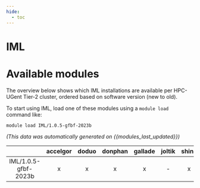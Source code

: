 ```yaml
---
hide:
  - toc
---
```


IML
===

# Available modules


The overview below shows which IML installations are available per HPC-UGent Tier-2 cluster, ordered based on software version (new to old).

To start using IML, load one of these modules using a `module load` command like:

```shell
module load IML/1.0.5-gfbf-2023b
```

*(This data was automatically generated on {{modules_last_updated}})*  

| |accelgor|doduo|donphan|gallade|joltik|shinx|skitty|
| :---: | :---: | :---: | :---: | :---: | :---: | :---: | :---: |
|IML/1.0.5-gfbf-2023b|x|x|x|x|-|x|x|
